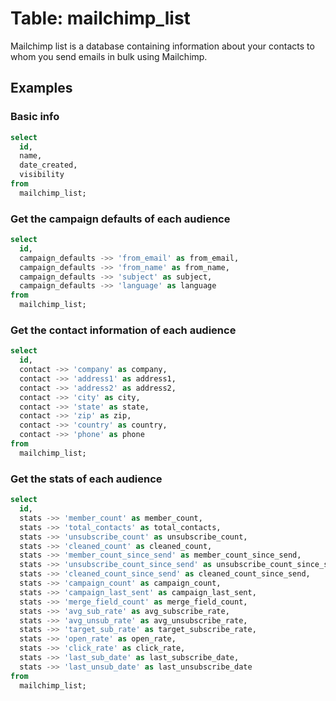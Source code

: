 # Table: mailchimp_list

Mailchimp list is a database containing information about your contacts to whom you send emails in bulk using Mailchimp.

## Examples

### Basic info

```sql
select
  id,
  name,
  date_created,
  visibility
from
  mailchimp_list;
```

### Get the campaign defaults of each audience

```sql
select
  id,
  campaign_defaults ->> 'from_email' as from_email,
  campaign_defaults ->> 'from_name' as from_name,
  campaign_defaults ->> 'subject' as subject,
  campaign_defaults ->> 'language' as language
from
  mailchimp_list;
```

### Get the contact information of each audience

```sql
select
  id,
  contact ->> 'company' as company,
  contact ->> 'address1' as address1,
  contact ->> 'address2' as address2,
  contact ->> 'city' as city,
  contact ->> 'state' as state,
  contact ->> 'zip' as zip,
  contact ->> 'country' as country,
  contact ->> 'phone' as phone
from
  mailchimp_list;
```

### Get the stats of each audience

```sql
select
  id,
  stats ->> 'member_count' as member_count,
  stats ->> 'total_contacts' as total_contacts,
  stats ->> 'unsubscribe_count' as unsubscribe_count,
  stats ->> 'cleaned_count' as cleaned_count,
  stats ->> 'member_count_since_send' as member_count_since_send,
  stats ->> 'unsubscribe_count_since_send' as unsubscribe_count_since_send,
  stats ->> 'cleaned_count_since_send' as cleaned_count_since_send,
  stats ->> 'campaign_count' as campaign_count,
  stats ->> 'campaign_last_sent' as campaign_last_sent,
  stats ->> 'merge_field_count' as merge_field_count,
  stats ->> 'avg_sub_rate' as avg_subscribe_rate,
  stats ->> 'avg_unsub_rate' as avg_unsubscribe_rate,
  stats ->> 'target_sub_rate' as target_subscribe_rate,
  stats ->> 'open_rate' as open_rate,
  stats ->> 'click_rate' as click_rate,
  stats ->> 'last_sub_date' as last_subscribe_date,
  stats ->> 'last_unsub_date' as last_unsubscribe_date
from
  mailchimp_list;
```